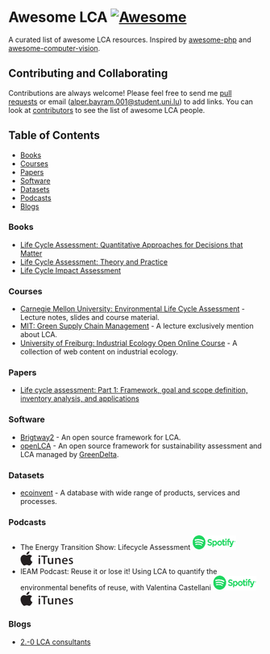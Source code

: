 # Awesome LCA [![Awesome](https://cdn.rawgit.com/sindresorhus/awesome/d7305f38d29fed78fa85652e3a63e154dd8e8829/media/badge.svg)](https://github.com/sindresorhus/awesome)

A curated list of awesome LCA resources. Inspired by [awesome-php](https://github.com/ziadoz/awesome-php) and [awesome-computer-vision](https://github.com/jbhuang0604/awesome-computer-vision).

## Contributing and Collaborating
Contributions are always welcome! Please feel free to send me [pull requests](https://github.com/alpby/awesome-lca/pulls) or email (alper.bayram.001@student.uni.lu) to add links. You can look at [contributors](./people.md) to see the list of awesome LCA people.

## Table of Contents

 - [Books](#books)
 - [Courses](#courses)
 - [Papers](#papers)
 - [Software](#software)
 - [Datasets](#datasets)
 - [Podcasts](#podcasts)
 - [Blogs](#blogs)

### Books

* [Life Cycle Assessment: Quantitative Approaches for Decisions that Matter](https://www.lcatextbook.com/)
* [Life Cycle Assessment: Theory and Practice](https://www.springer.com/gp/book/9783319564746)
* [Life Cycle Impact Assessment](https://www.springer.com/gp/book/9789401797436)

### Courses

* [Carnegie Mellon University: Environmental Life Cycle Assessment](https://app.boxcn.net/s/5mnzyq1y3gcyjrveubf4) - Lecture notes, slides and course material.
* [MIT: Green Supply Chain Management](https://ocw.mit.edu/courses/engineering-systems-division/esd-s43-green-supply-chain-management-spring-2014/lecture-notes-and-videos/lecture-5-life-cycle-analysis/) - A lecture exclusively mention about LCA.
* [University of Freiburg: Industrial Ecology Open Online Course](http://www.teaching.industrialecology.uni-freiburg.de/#LCA) - A collection of web content on industrial ecology.

### Papers

* [Life cycle assessment: Part 1: Framework, goal and scope definition, inventory analysis, and applications](https://www.sciencedirect.com/science/article/pii/S0160412003002459)

### Software

* [Brigtway2](https://brightwaylca.org/) - An open source framework for LCA.
* [openLCA](http://www.openlca.org/) - An open source framework for sustainability assessment and LCA managed by [GreenDelta](https://www.greendelta.com/).

### Datasets

* [ecoinvent](https://www.ecoinvent.org/database/database.html) - A database with wide range of products, services and processes.

### Podcasts

* The Energy Transition Show: Lifecycle Assessment [![Spotify](./imgs/spotifyLogo.svg)](https://open.spotify.com/episode/0bPC7VKWiYupjLMk8x8GTv) [![iTunes](./imgs/iTunesLogo.svg)](https://podcasts.apple.com/us/podcast/episode-59-lifecycle-assessment/id1042713378?i=1000398510949)
* IEAM Podcast: Reuse it or lose it! Using LCA to quantify the environmental benefits of reuse, with Valentina Castellani [![Spotify](./imgs/spotifyLogo.svg)](https://open.spotify.com/episode/0bPC7VKWiYupjLMk8x8GTv) [![iTunes](./imgs/iTunesLogo.svg)](https://podcasts.apple.com/us/podcast/reuse-it-or-lose-it-using/id426676729?i=1000346733843&mt=2)

### Blogs

* [2.-0 LCA consultants](https://lca-net.com/blog/)
